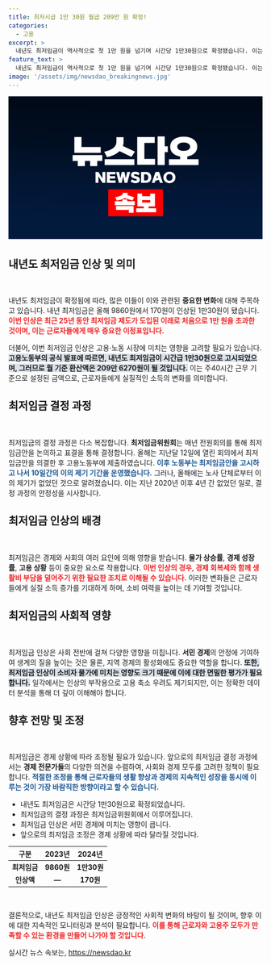 ```yaml
---
title: 최저시급 1만 30원 월급 209만 원 확정!
categories:
  - 고용
excerpt: >
  내년도 최저임금이 역사적으로 첫 1만 원을 넘기며 시간당 1만30원으로 확정됐습니다. 이는 노동계의 큰 변화의 시작을 알리는 신호탄일까요? 클릭해 확인해보세요!
feature_text: >
  내년도 최저임금이 역사적으로 첫 1만 원을 넘기며 시간당 1만30원으로 확정됐습니다. 이는 노동계의 큰 변화의 시작을 알리는 신호탄일까요? 클릭해 확인해보세요!
image: '/assets/img/newsdao_breakingnews.jpg'
---
```


<p><img src="/assets/img/newsdao_breakingnews.jpg" alt="flaretime 속보" /></p>

<h2 data-ke-size="size26">내년도 최저임금 인상 및 의미</h2>

<p data-ke-size="size16">&nbsp;</p>

<p>내년도 최저임금이 확정됨에 따라, 많은 이들이 이와 관련된 <b>중요한 변화</b>에 대해 주목하고 있습니다. 내년 최저임금은 올해 9860원에서 170원이 인상된 1만30원이 됐습니다. <b><span style="color: #ee2323;">이번 인상은 최근 25년 동안 최저임금 제도가 도입된 이래로 처음으로 1만 원을 초과한 것이며, 이는 근로자들에게 매우 중요한 이정표입니다.</span></b> </p>

<p>더불어, 이번 최저임금 인상은 고용·노동 시장에 미치는 영향을 고려할 필요가 있습니다. <b><span style="background-color: #21538527;">고용노동부의 공식 발표에 따르면, 내년도 최저임금이 시간급 1만30원으로 고시되었으며, 그러므로 월 기준 환산액은 209만 6270원이 될 것입니다.</span></b> 이는 주40시간 근무 기준으로 설정된 금액으로, 근로자들에게 실질적인 소득의 변화를 의미합니다. </p>

<h2 data-ke-size="size26">최저임금 결정 과정</h2>

<p data-ke-size="size16">&nbsp;</p>

<p>최저임금의 결정 과정은 다소 복잡합니다. <b>최저임금위원회</b>는 매년 전원회의를 통해 최저임금안을 논의하고 표결을 통해 결정합니다. 올해는 지난달 12일에 열린 회의에서 최저임금안을 의결한 후 고용노동부에 제출하였습니다. <b><span style="color: #1a5490;">이후 노동부는 최저임금안을 고시하고 나서 10일간의 이의 제기 기간을 운영했습니다.</span></b> 그러나, 올해에는 노사 단체로부터 이의 제기가 없었던 것으로 알려졌습니다. 이는 지난 2020년 이후 4년 간 없었던 일로, 결정 과정의 안정성을 시사합니다.</p>

<h2 data-ke-size="size26">최저임금 인상의 배경</h2>

<p data-ke-size="size16">&nbsp;</p>

<p>최저임금은 경제와 사회의 여러 요인에 의해 영향을 받습니다. <b>물가 상승률</b>, <b>경제 성장률</b>, <b>고용 상황</b> 등이 중요한 요소로 작용합니다. <b><span style="color: #ee2323;">이번 인상의 경우, 경제 회복세와 함께 생활비 부담을 덜어주기 위한 필요한 조치로 이해될 수 있습니다.</span></b> 이러한 변화들은 근로자들에게 실질 소득 증가를 기대하게 하며, 소비 여력을 높이는 데 기여할 것입니다.</p>

<h2 data-ke-size="size26">최저임금의 사회적 영향</h2>

<p data-ke-size="size16">&nbsp;</p>

<p>최저임금 인상은 사회 전반에 걸쳐 다양한 영향을 미칩니다. <b>서민 경제</b>의 안정에 기여하여 생계의 질을 높이는 것은 물론, 지역 경제의 활성화에도 중요한 역할을 합니다. <b><span style="background-color: #21538527;">또한, 최저임금 인상이 소비자 물가에 미치는 영향도 크기 때문에 이에 대한 면밀한 평가가 필요합니다.</span></b> 일각에서는 인상의 부작용으로 고용 축소 우려도 제기되지만, 이는 정확한 데이터 분석을 통해 더 깊이 이해해야 합니다.</p>

<h2 data-ke-size="size26">향후 전망 및 조정</h2>

<p data-ke-size="size16">&nbsp;</p>

<p>최저임금은 경제 상황에 따라 조정될 필요가 있습니다. 앞으로의 최저임금 결정 과정에서는 <b>경제 전문가들</b>의 다양한 의견을 수렴하여, 사회와 경제 모두를 고려한 정책이 필요합니다. <b><span style="color: #1a5490;">적절한 조정을 통해 근로자들의 생활 향상과 경제의 지속적인 성장을 동시에 이루는 것이 가장 바람직한 방향이라고 할 수 있습니다.</span></b></p>

<ul>
  <li>내년도 최저임금은 시간당 1만30원으로 확정되었습니다.</li>
  <li>최저임금의 결정 과정은 최저임금위원회에서 이루어집니다.</li>
  <li>최저임금 인상은 서민 경제에 미치는 영향이 큽니다.</li>
  <li>앞으로의 최저임금 조정은 경제 상황에 따라 달라질 것입니다.</li>
</ul>

<table style="width: 100%;">
  <thead>
    <tr>
      <th style="text-align: center;"><b>구분</b></th>
      <th style="text-align: center;"><b>2023년</b></th>
      <th style="text-align: center;"><b>2024년</b></th>
    </tr>
  </thead>
  <tbody>
    <tr>
      <td style="text-align: center; height: 17px;"><b>최저임금</b></td>
      <td style="text-align: center; height: 17px;"><b>9860원</b></td>
      <td style="text-align: center; height: 17px;"><b>1만30원</b></td>
    </tr>
    <tr>
      <td style="text-align: center; height: 17px;"><b>인상액</b></td>
      <td style="text-align: center; height: 17px;"><b>—</b></td>
      <td style="text-align: center; height: 17px;"><b>170원</b></td>
    </tr>
  </tbody>
</table>

<p data-ke-size="size16">&nbsp;</p>

<p>결론적으로, 내년도 최저임금 인상은 긍정적인 사회적 변화의 바탕이 될 것이며, 향후 이에 대한 지속적인 모니터링과 분석이 필요합니다. <b><span style="color: #ee2323;">이를 통해 근로자와 고용주 모두가 만족할 수 있는 환경을 만들어 나가야 할 것입니다.</span></b></p>
실시간 뉴스 속보는, <a href="https://newsdao.kr" rel="dofollow">https://newsdao.kr</a>


